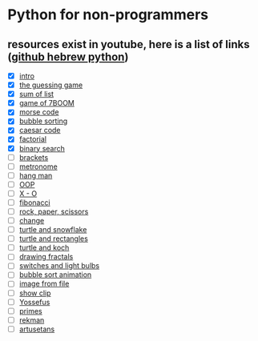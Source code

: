 # Python for non-programmers
## resources exist in youtube, here is a list of links ([github hebrew python](https://github.com/scf1984/HebrewPython))
- [x] [intro](https://www.youtube.com/watch?v=pNaalSGMGnY&list=PLNw59-mmUTgVrpML9zdrxMAiT5REGuGf9&index=1) 
- [x] [the guessing game](https://www.youtube.com/watch?v=5RyDnqtOiRk&list=PLNw59-mmUTgVrpML9zdrxMAiT5REGuGf9&index=2)
- [x] [sum of list](https://www.youtube.com/watch?v=ArXc4Hu3OHk&index=5&list=PLNw59-mmUTgVrpML9zdrxMAiT5REGuGf9)
- [x] [game of 7BOOM](https://www.youtube.com/watch?v=SHJBUUXTSI0&index=7&list=PLNw59-mmUTgVrpML9zdrxMAiT5REGuGf9)
- [x] [morse code](https://www.youtube.com/watch?v=eHUh7pPTZkc&index=8&list=PLNw59-mmUTgVrpML9zdrxMAiT5REGuGf9)
- [x] [bubble sorting](https://www.youtube.com/watch?v=92Kut-yO-TA&index=9&list=PLNw59-mmUTgVrpML9zdrxMAiT5REGuGf9)
- [x] [caesar code](https://www.youtube.com/watch?v=qI7N-WB8LDg&list=PLNw59-mmUTgVrpML9zdrxMAiT5REGuGf9&index=10)
- [x] [factorial](https://www.youtube.com/watch?v=rqL_tJa6t7o&list=PLNw59-mmUTgVrpML9zdrxMAiT5REGuGf9&index=11)
- [x] [binary search](https://www.youtube.com/watch?v=zDWNesbL8X8&list=PLNw59-mmUTgVrpML9zdrxMAiT5REGuGf9&index=12)
- [ ] [brackets](https://www.youtube.com/watch?v=o0GRp6lDJIc&list=PLNw59-mmUTgVrpML9zdrxMAiT5REGuGf9&index=13)
- [ ] [metronome](https://www.youtube.com/watch?v=K4OAgCjwSbw&list=PLNw59-mmUTgVrpML9zdrxMAiT5REGuGf9&index=14)
- [ ] [hang man](https://www.youtube.com/watch?v=7TsLuaejbMs&list=PLNw59-mmUTgVrpML9zdrxMAiT5REGuGf9&index=15)
- [ ] [OOP](https://www.youtube.com/watch?v=odRYxQLGb2U&list=PLNw59-mmUTgVrpML9zdrxMAiT5REGuGf9&index=16)
- [ ] [X - O](https://www.youtube.com/watch?v=Fe5dc0P9DNM&list=PLNw59-mmUTgVrpML9zdrxMAiT5REGuGf9&index=17)
- [ ] [fibonacci](https://www.youtube.com/watch?v=DEs1Ied4iLk&list=PLNw59-mmUTgVrpML9zdrxMAiT5REGuGf9&index=18)
- [ ] [rock, paper, scissors](https://www.youtube.com/watch?v=O0VPHcJPBYU&list=PLNw59-mmUTgVrpML9zdrxMAiT5REGuGf9&index=19)
- [ ] [change](https://www.youtube.com/watch?v=H-N3pvnFzvk&index=21&list=PLNw59-mmUTgVrpML9zdrxMAiT5REGuGf9)
- [ ] [turtle and snowflake](https://www.youtube.com/watch?v=TQrvSqlomuk&list=PLNw59-mmUTgVrpML9zdrxMAiT5REGuGf9&index=23)
- [ ] [turtle and rectangles](https://www.youtube.com/watch?v=c9eqVezeLjQ&index=25&list=PLNw59-mmUTgVrpML9zdrxMAiT5REGuGf9)
- [ ] [turtle and koch](https://www.youtube.com/watch?v=7eXWYD2eCHA&list=PLNw59-mmUTgVrpML9zdrxMAiT5REGuGf9&index=26)
- [ ] [drawing fractals](https://www.youtube.com/watch?v=tVLGAwUIdZk&index=27&list=PLNw59-mmUTgVrpML9zdrxMAiT5REGuGf9)
- [ ] [switches and light bulbs](https://www.youtube.com/watch?v=hnby5wmnpiE&index=28&list=PLNw59-mmUTgVrpML9zdrxMAiT5REGuGf9)
- [ ] [bubble sort animation](https://www.youtube.com/watch?v=9bu_kIl10NM&index=29&list=PLNw59-mmUTgVrpML9zdrxMAiT5REGuGf9)
- [ ] [image from file](https://www.youtube.com/watch?v=1e76-45HqR8&index=30&list=PLNw59-mmUTgVrpML9zdrxMAiT5REGuGf9)
- [ ] [show clip](https://www.youtube.com/watch?v=E2hcKCn2U48&list=PLNw59-mmUTgVrpML9zdrxMAiT5REGuGf9&index=31)
- [ ] [Yossefus](https://www.youtube.com/watch?v=ph23ImGNHi8&index=32&list=PLNw59-mmUTgVrpML9zdrxMAiT5REGuGf9)
- [ ] [primes](https://www.youtube.com/watch?v=A4XHCmy9I8w&list=PLNw59-mmUTgVrpML9zdrxMAiT5REGuGf9&index=35)
- [ ] [rekman](https://www.youtube.com/watch?v=bUNU-7n3G_Y&index=36&list=PLNw59-mmUTgVrpML9zdrxMAiT5REGuGf9)
- [ ] [artusetans](https://www.youtube.com/watch?v=vk6cBz6PCxY&index=37&list=PLNw59-mmUTgVrpML9zdrxMAiT5REGuGf9)